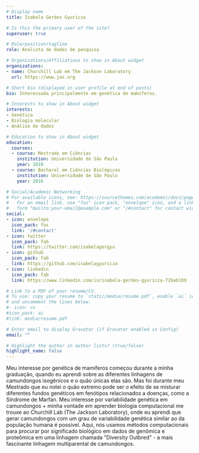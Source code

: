 ```yaml
---
# Display name
title: Isabela Gerdes Gyuricza

# Is this the primary user of the site?
superuser: true

# Role/position/tagline
role: Analista de dados de pesquisa

# Organizations/Affiliations to show in About widget
organizations:
- name: Churchill Lab em The Jackson Laboratory
  url: https://www.jax.org

# Short bio (displayed in user profile at end of posts)
bio: Interessada principalmente em genética de mamíferos.

# Interests to show in About widget
interests:
- Genética
- Biologia molecular
- Análise de dados

# Education to show in About widget
education:
  courses:
  - course: Mestrado em Ciências
    institution: Universidade de São Paulo
    year: 2019
  - course: Bacharel em Ciências Biológicas
    institution: Universidade de São Paulo
    year: 2016

# Social/Academic Networking
# For available icons, see: https://sourcethemes.com/academic/docs/page-builder/#icons
#   For an email link, use "fas" icon pack, "envelope" icon, and a link in the
#   form "mailto:your-email@example.com" or "/#contact" for contact widget.
social:
- icon: envelope
  icon_pack: fas
  link: '/#contact'
- icon: twitter
  icon_pack: fab
  link: https://twitter.com/isabelagergyu
- icon: github
  icon_pack: fab
  link: https://github.com/isabelagyuricza
- icon: linkedin
  icon_pack: fab
  link: https://www.linkedin.com/in/isabela-gerdes-gyuricza-729ab189

# Link to a PDF of your resume/CV.
# To use: copy your resume to `static/media/resume.pdf`, enable `ai` icons in `params.toml`, 
# and uncomment the lines below.
#- icon: cv
#icon_pack: ai
#link: media/resume.pdf

# Enter email to display Gravatar (if Gravatar enabled in Config)
email: ""

# Highlight the author in author lists? (true/false)
highlight_name: false
---
```


 Meu interesse por genética de mamíferos começou durante a minha graduação, quando eu aprendi sobre as diferentes linhagens de camundongos isogênicos e o quão únicas elas são. Mas foi durante meu Mestrado que eu notei o quão extremo pode ser o efeito de se misturar diferentes fundos genéticos em fenótipos relacionados a doenças, como a Síndrome de Marfan. Meu interesse por variabilidade genética em camundongos + minha vontade em aprender biologia computacional me trouxe ao Churchill Lab (The Jackson Laboratory), onde eu aprendi que gerar camundongos com um grau de variabilidade genética similar ao da população humana é possível. Aqui, nós usamos métodos computacionais para procurar por significado biológico em dados de genômica e proteômica em uma linhagem chamada "Diversity Outbred" - a mais fascinante linhagem multiparental de camundongos. 